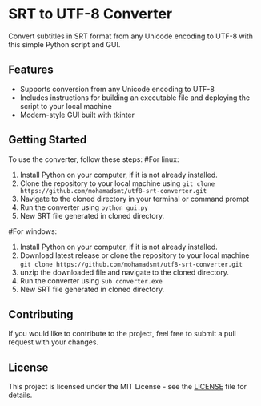 # SRT to UTF-8 Converter

Convert subtitles in SRT format from any Unicode encoding to UTF-8 with this simple Python script and GUI.

## Features

- Supports conversion from any Unicode encoding to UTF-8
- Includes instructions for building an executable file and deploying the script to your local machine
- Modern-style GUI built with tkinter

## Getting Started

To use the converter, follow these steps:
#For linux:
1. Install Python on your computer, if it is not already installed.
2. Clone the repository to your local machine using `git clone https://github.com/mohamadsmt/utf8-srt-converter.git`
3. Navigate to the cloned directory in your terminal or command prompt
4. Run the converter using `python gui.py`
5. New SRT file generated in cloned directory.

#For windows:
1. Install Python on your computer, if it is not already installed.
2. Download latest release or clone the repository to your local machine `git clone https://github.com/mohamadsmt/utf8-srt-converter.git`
3. unzip the downloaded file and navigate to the cloned directory.
4. Run the converter using `Sub converter.exe`
5. New SRT file generated in cloned directory.

## Contributing

If you would like to contribute to the project, feel free to submit a pull request with your changes.

## License

This project is licensed under the MIT License - see the [LICENSE](LICENSE) file for details.
